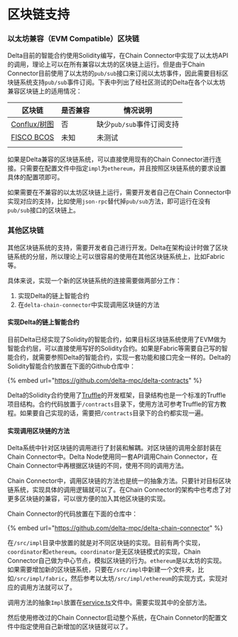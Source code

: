 # 区块链支持

### 以太坊兼容（EVM Compatible）区块链

Delta目前的智能合约使用Solidity编写，在Chain Connector中实现了以太坊API的调用，理论上可以在所有兼容以太坊的区块链上运行。但是由于Chain Connector目前使用了以太坊的`pub/sub`接口来订阅以太坊事件，因此需要目标区块链系统支持`pub/sub`事件订阅。下表中列出了经社区测试的Delta在各个以太坊兼容区块链上的适用情况：

| 区块链                                       | 是否兼容 | 情况说明              |
| ----------------------------------------- | ---- | ----------------- |
| [Conflux/树图](https://confluxnetwork.org/) | 否    | 缺少`pub/sub`事件订阅支持 |
| [FISCO BCOS](http://fisco-bcos.org/)      | 未知   | 未测试               |
|                                           |      |                   |

如果是Delta兼容的区块链系统，可以直接使用现有的Chain Connector进行连接。只需要在配置文件中指定`impl`为`ethereum`，并且按照区块链系统的要求设置具体的配置项即可。

如果需要在不兼容的以太坊区块链上运行，需要开发者自己在Chain Connector中实现对应的支持，比如使用`json-rpc`替代掉`pub/sub`方法，即可运行在没有`pub/sub`接口的区块链上。

### 其他区块链

其他区块链系统的支持，需要开发者自己进行开发。Delta在架构设计时做了区块链系统的分层，所以理论上可以很容易的使用在其他区块链系统上，比如Fabric等。

具体来说，实现一个新的区块链系统的连接需要做两部分工作：

1. 实现Delta的链上智能合约
2. 在`delta-chain-connector`中实现调用区块链的方法

#### 实现Delta的链上智能合约

目前Delta已经实现了Solidity的智能合约，如果目标区块链系统使用了EVM做为智能合约层，可以直接使用写好的Solidity合约。如果是Fabric等需要自己写的智能合约，就需要参照Delta的智能合约，实现一套功能和接口完全一样的。Delta的Solidity智能合约放置在下面的Github仓库中：

{% embed url="https://github.com/delta-mpc/delta-contracts" %}

Delta的Solidity合约使用了[Truffle](https://trufflesuite.com/docs/truffle/)的开发框架，目录结构也是一个标准的Truffle项目结构。合约代码放置于`/contracts`目录下，使用方法可参考Truffle的官方教程。如果要自己实现的话，需要把`/contracts`目录下的合约都实现一遍。

#### 实现调用区块链的方法

Delta系统中针对区块链的调用进行了封装和解耦。对区块链的调用全部封装在Chain Connector中。Delta Node使用同一套API调用Chain Connector，在Chain Connector中再根据区块链的不同，使用不同的调用方法。

Chain Connector中，调用区块链的方法也是统一的抽象方法。只要针对目标区块链系统，实现具体的调用逻辑就可以了。在Chain Connector的架构中也考虑了对更多区块链的兼容，可以很方便的加入其他区块链的实现。

Chain Connector的代码放置在下面的仓库中：

{% embed url="https://github.com/delta-mpc/delta-chain-connector" %}

在`/src/impl`目录中放置的就是对不同区块链的实现。目前有两个实现，`coordinator`和`ethereum`。`coordinator`是无区块链模式的实现，Chain Connector自己做为中心节点，模拟区块链的行为。`ethereum`是以太坊的实现。如果需要增加新的区块链系统，只要在`/src/impl`中新建一个文件夹，比如`/src/impl/fabric`，然后参考以太坊`/src/impl/ethereum`的实现方式，实现对应的调用方法就可以了。

调用方法的抽象`Impl`放置在[service.ts](https://github.com/delta-mpc/delta-chain-connector/blob/main/src/impl/service.ts)文件中。需要实现其中的全部方法。

然后使用修改过的Chain Connector启动整个系统，在Chain Connetor的配置文件中指定使用自己新增加的区块链就可以了。
